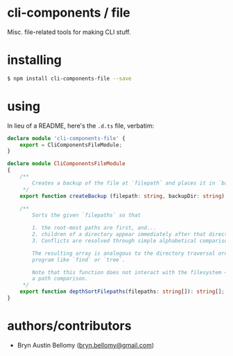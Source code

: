
# cli-components / file

Misc. file-related tools for making CLI stuff.

# installing

```sh
$ npm install cli-components-file --save
```

# using

In lieu of a README, here's the `.d.ts` file, verbatim:

```typescript
declare module 'cli-components-file' {
    export = CliComponentsFileModule;
}

declare module CliComponentsFileModule
{
    /**
        Creates a backup of the file at `filepath` and places it in `backupDir`.  No compression is used.
     */
    export function createBackup (filepath: string, backupDir: string): Promise<string>;
    
    /**
        Sorts the given `filepaths` so that

        1. the root-most paths are first, and...
        2. children of a directory appear immediately after that directory.
        3. Conflicts are resolved through simple alphabetical comparison.

        The resulting array is analogous to the directory traversal order of a
        program like `find` or `tree`.

        Note that this function does not interact with the filesystem — it is simply
        a path comparison.
     */
    export function depthSortFilepaths(filepaths: string[]): string[];
}
```


# authors/contributors

- Bryn Austin Bellomy (<bryn.bellomy@gmail.com>)

